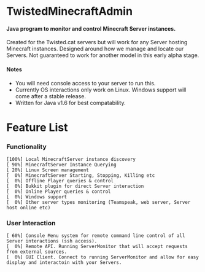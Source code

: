 TwistedMinecraftAdmin
=====================

#### Java program to monitor and control Minecraft Server instances.

Created for the Twisted.cat servers but will work for any Server hosting Minecraft instances.
Designed around how we manage and locate our Servers. Not guaranteed to work for another model in this early alpha stage.


#### Notes

 * You will need console access to your server to run this.
 * Currently OS interactions only work on Linux. Windows support will come after a stable release.
 * Written for Java v1.6 for best compatability.


Feature List
============

### Functionality

    [100%] Local MinecraftServer instance discovery
    [ 90%] MinecraftServer Instance Querying
    [ 20%] Linux Screen management
    [  0%] MinecraftServer Starting, Stopping, Killing etc
    [  0%] Offline Player queries & control
    [  0%] Bukkit plugin for direct Server interaction
    [  0%] Online Player queries & control
    [  0%] Windows support
    [  0%] Other server types monitoring (Teamspeak, web server, Server host online etc)
    

### User Interaction

    [ 60%] Console Menu system for remote command line control of all Server interactions (ssh access).
    [  0%] Remote API. Running ServerMonitor that will accept requests from external sources.
    [  0%] GUI Client. Connect to running ServerMonitor and allow for easy display and interactoin with your Servers.

